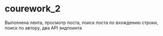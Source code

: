 # courework_2
Выполнена лента, просмотр поста, поиск поста по вхождению строки, поиск по автору, два API эндпоинта
